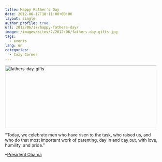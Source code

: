 ```yaml
---
title: Happy Father’s Day
date: 2012-06-17T18:11:00+00:00
layout: single
author_profile: true
url: 2012/06/17/happy-fathers-day/
image: /images/sites/2/2012/06/fathers-day-gifts.jpg
tags:
  - events
lang: en
categories: 
  - Cozy Corner
---
```

[<img class="aligncenter size-full wp-image-160" alt="fathers-day-gifts" src="/images/2012/06/fathers-day-gifts.jpg" width="500" height="207" srcset="/images/sites/2/2012/06/fathers-day-gifts.jpg 500w, /images/sites/2/2012/06/fathers-day-gifts-300x124.jpg 300w" sizes="(max-width: 500px) 100vw, 500px" />](/images/2012/06/fathers-day-gifts.jpg)

“Today, we celebrate men who have risen to the task, who raised us, and who do that most important work of parenting, day in and day out, with love, humility, and pride.”

–<a href="http://www.whitehouse.gov/the-press-office/2012/06/15/presidential-proclamation-father-s-day-2012" target="_blank">President Obama</a>